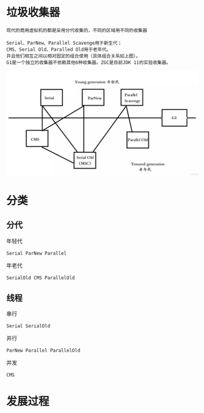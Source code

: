 # 垃圾收集器

    现代的商用虚拟机的都是采用分代收集的，不同的区域用不同的收集器
    
    Serial、ParNew、Parallel Scavenge用于新生代；
    CMS、Serial Old、Paralled Old用于老年代。
    并且他们相互之间以相对固定的组合使用（具体组合关系如上图）。
    G1是一个独立的收集器不依赖其他6种收集器。ZGC是目前JDK 11的实验收集器。


![](https://github.com/RodJohn/JVM/blob/master/img/gccollectors.png)
   
   
   


# 分类

## 分代

年轻代

    Serial ParNew Parallel
年老代
    
    SerialOld CMS ParallelOld    

## 线程

串行

    Serial SerialOld
并行

    ParNew Parallel ParallelOld 

并发

    CMS        

# 发展过程



